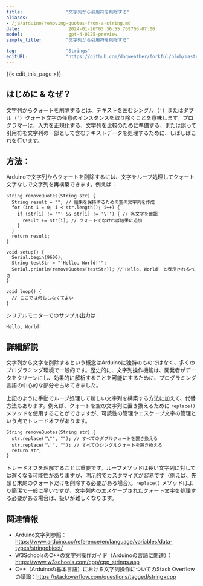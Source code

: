 ```yaml
---
title:                "文字列から引用符を削除する"
aliases:
- /ja/arduino/removing-quotes-from-a-string.md
date:                  2024-01-26T03:36:55.769706-07:00
model:                 gpt-4-0125-preview
simple_title:         "文字列から引用符を削除する"

tag:                  "Strings"
editURL:              "https://github.com/dogweather/forkful/blob/master/content/ja/arduino/removing-quotes-from-a-string.md"
---
```


{{< edit_this_page >}}

## はじめに & なぜ？
文字列からクォートを削除するとは、テキストを囲むシングル（`'`）またはダブル（`"`）クォート文字の任意のインスタンスを取り除くことを意味します。プログラマーは、入力を正規化する、文字列を比較のために準備する、または誤って引用符を文字列の一部として含むテキストデータを処理するために、しばしばこれを行います。

## 方法：
Arduinoで文字列からクォートを削除するには、文字をループ処理してクォート文字なしで文字列を再構築できます。例えば：

```arduino
String removeQuotes(String str) {
  String result = ""; // 結果を保持するための空の文字列を作成
  for (int i = 0; i < str.length(); i++) {
    if (str[i] != '"' && str[i] != '\'') { // 各文字を確認
      result += str[i]; // クォートでなければ結果に追加
    }
  }
  return result;
}

void setup() {
  Serial.begin(9600);
  String testStr = "'Hello, World!'";
  Serial.println(removeQuotes(testStr)); // Hello, World! と表示されるべき
}

void loop() {
  // ここでは何もしなくてよい
}
```

シリアルモニターでのサンプル出力は：
```
Hello, World!
```

## 詳細解説
文字列から文字を削除するという概念はArduinoに独特のものではなく、多くのプログラミング環境で一般的です。歴史的に、文字列操作機能は、開発者がデータをクリーンにし、効果的に解析することを可能にするために、プログラミング言語の中心的な部分を占めてきました。

上記のように手動でループ処理して新しい文字列を構築する方法に加えて、代替方法もあります。例えば、クォートを空の文字列に置き換えるために `replace()` メソッドを使用することができますが、可読性の管理やエスケープ文字の管理という点でトレードオフがあります。

```arduino
String removeQuotes(String str) {
  str.replace("\"", ""); // すべてのダブルクォートを置き換える
  str.replace("\'", ""); // すべてのシングルクォートを置き換える
  return str;
}
```

トレードオフを理解することは重要です。ループメソッドは長い文字列に対しては遅くなる可能性がありますが、明示的でカスタマイズが容易です（例えば、先頭と末尾のクォートだけを削除する必要がある場合）。`replace()` メソッドはより簡潔で一般に早いですが、文字列内のエスケープされたクォート文字を処理する必要がある場合は、扱いが難しくなります。

## 関連情報
- Arduino文字列参照：https://www.arduino.cc/reference/en/language/variables/data-types/stringobject/
- W3SchoolsのC++の文字列操作ガイド（Arduinoの言語に関連）：https://www.w3schools.com/cpp/cpp_strings.asp
- C++（Arduinoの基本言語）における文字列操作についてのStack Overflowの議論：https://stackoverflow.com/questions/tagged/string+cpp

